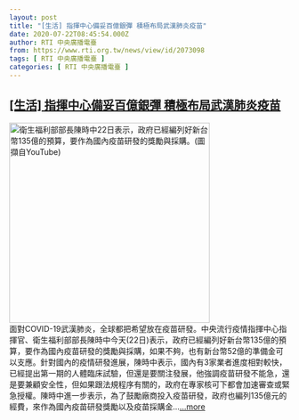 ```yaml
---
layout: post
title: "[生活] 指揮中心備妥百億銀彈 積極布局武漢肺炎疫苗"
date: 2020-07-22T08:45:54.000Z
author: RTI 中央廣播電臺
from: https://www.rti.org.tw/news/view/id/2073098
tags: [ RTI 中央廣播電臺 ]
categories: [ RTI 中央廣播電臺 ]
---
```

<!--1595407554000-->
[[生活] 指揮中心備妥百億銀彈 積極布局武漢肺炎疫苗](https://www.rti.org.tw/news/view/id/2073098)
------

<div>
<img src="https://static.rti.org.tw/assets/thumbnails/2020/07/22/eccbc77ac8d4fc276f33dc7aa543e6f1.png" width="360" alt="衛生福利部部長陳時中22日表示，政府已經編列好新台幣135億的預算，要作為國內疫苗研發的獎勵與採購。(圖擷自YouTube)" title="衛生福利部部長陳時中22日表示，政府已經編列好新台幣135億的預算，要作為國內疫苗研發的獎勵與採購。(圖擷自YouTube)"><br>面對COVID-19武漢肺炎，全球都把希望放在疫苗研發。中央流行疫情指揮中心指揮官、衛生福利部部長陳時中今天(22日)表示，政府已經編列好新台幣135億的預算，要作為國內疫苗研發的獎勵與採購，如果不夠，也有新台幣52億的準備金可以支應。針對國內的疫情研發進展，陳時中表示，國內有3家業者進度相對較快，已經提出第一期的人體臨床試驗，但還是要關注發展，他強調疫苗研發不能急，還是要兼顧安全性，但如果跟法規程序有關的，政府在專家核可下都會加速審查或緊急授權。陳時中進一步表示，為了鼓勵廠商投入疫苗研發，政府也編列135億元的經費，來作為國內疫苗研發獎勵以及疫苗採購金...<a target="_blank" href="https://www.rti.org.tw/news/view/id/2073098">...more</a>
</div>
